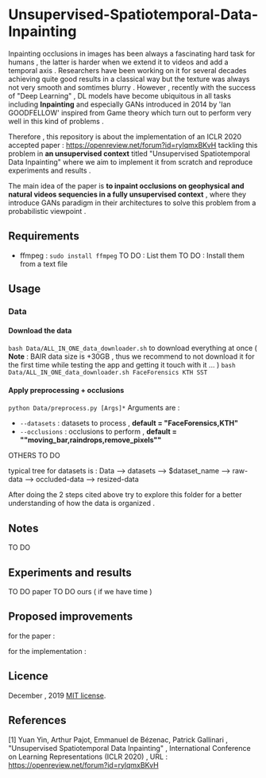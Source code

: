 # Unsupervised-Spatiotemporal-Data-Inpainting
Inpainting occlusions in images has been always a fascinating hard task for humans , the latter is harder when we extend it to videos and add a temporal axis . Researchers have been working on it for several decades achieving quite good results in a classical way but the texture was always not very smooth and somtimes blurry . However , recently with the success of "Deep Learning" , DL models have become ubiquitous in all tasks including **Inpainting** and especially GANs introduced in 2014 by 'Ian GOODFELLOW' inspired from Game theory which turn out to perform very well in this kind of problems .

Therefore , this repository is about the implementation of an ICLR 2020 accepted paper : https://openreview.net/forum?id=rylqmxBKvH tackling this problem in **an unsupervised context** titled "Unsupervised Spatiotemporal Data Inpainting" where we aim to implement it from scratch and reproduce experiments and results .

The main idea of the paper is **to inpaint occlusions on geophysical and natural videos sequencies in a fully unsupervised context** , where they introduce GANs paradigm in their architectures to solve this problem from a probabilistic viewpoint .

## Requirements
- ffmpeg : ``` sudo install ffmpeg ``` 
TO DO : List them 
TO DO : Install them from a text file 

## Usage 

### Data 
#### Download the data
```bash Data/ALL_IN_ONE_data_downloader.sh``` to download everything at once ( **Note** : BAIR data size is +30GB , thus we recommend to not download it for the first time while testing the app and getting it touch with it ... )
```bash Data/ALL_IN_ONE_data_downloader.sh FaceForensics KTH SST```
#### Apply preprocessing + occlusions
``` python Data/preprocess.py [Args]* ```
Arguments are : 
* ```--datasets```   : datasets to process    , **default = "FaceForensics,KTH"**
* ```--occlusions``` : occlusions to perform  , **default = ""moving_bar,raindrops,remove_pixels""**

OTHERS TO DO


typical tree for datasets is : 
Data --> datasets --> $dataset_name --> raw-data
                                    --> occluded-data
                                    --> resized-data
                                    
After doing the 2 steps cited above try to explore this folder for a better understanding of how the data is organized .

## Notes

TO DO

## Experiments and results 

TO DO paper
TO DO ours ( if we have time ) 

## Proposed improvements 
for the paper : 

for the implementation : 

## Licence 
December , 2019
[MIT license](http://opensource.org/licenses/MIT).

## References
[1] Yuan Yin, Arthur Pajot, Emmanuel de Bézenac, Patrick Gallinari , "Unsupervised Spatiotemporal Data Inpainting" , International Conference on Learning Representations (ICLR 2020) , URL : https://openreview.net/forum?id=rylqmxBKvH







